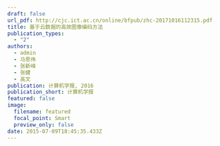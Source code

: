 ```yaml
---
draft: false
url_pdf: http://cjc.ict.ac.cn/online/bfpub/zhc-20171016112315.pdf
title: 基于云数据的高效图像编码方法
publication_types:
  - "2"
authors:
  - admin
  - 马思伟
  - 张新峰
  - 张健
  - 高文
publication: 计算机学报, 2016
publication_short: 计算机学报
featured: false
image:
  filename: featured
  focal_point: Smart
  preview_only: false
date: 2015-07-09T18:45:35.433Z
---
```

